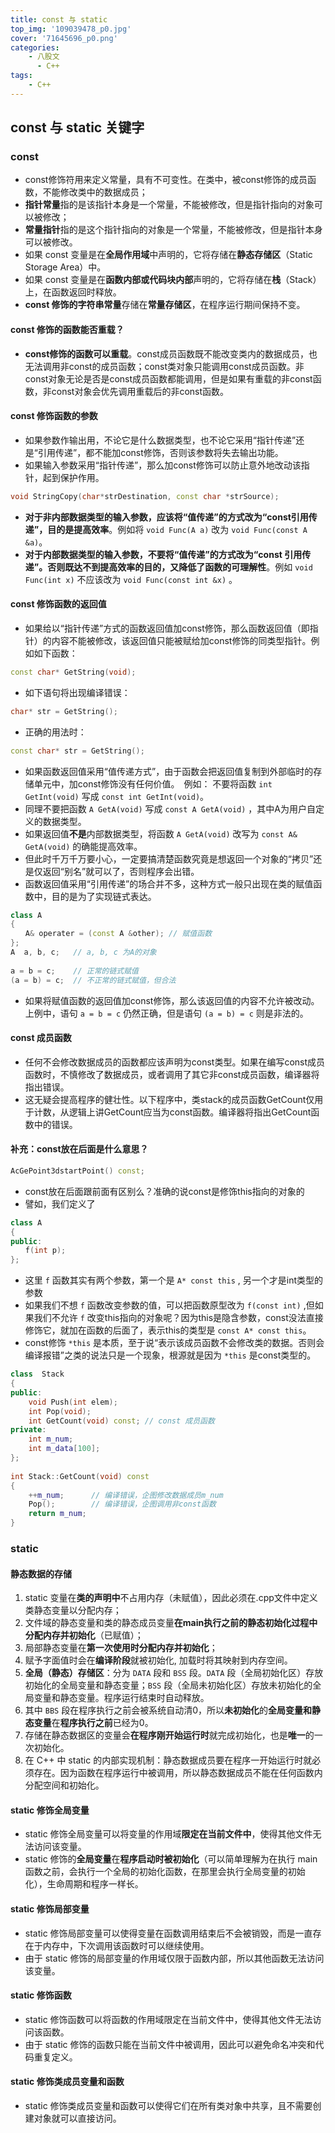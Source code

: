 ```yaml
---
title: const 与 static
top_img: '109039478_p0.jpg'
cover: '71645696_p0.png'
categories: 
    - 八股文
      - C++
tags: 
    - C++
---
```


## const 与 static 关键字

### const

* const修饰符用来定义常量，具有不可变性。在类中，被const修饰的成员函数，不能修改类中的数据成员；
* **指针常量**指的是该指针本身是一个常量，不能被修改，但是指针指向的对象可以被修改；
* **常量指针**指的是这个指针指向的对象是一个常量，不能被修改，但是指针本身可以被修改。
* 如果 const 变量是在**全局作用域**中声明的，它将存储在**静态存储区**（Static Storage Area）中。
* 如果 const 变量是在**函数内部或代码块内部**声明的，它将存储在**栈**（Stack）上，在函数返回时释放。
* **const 修饰的字符串常量**存储在**常量存储区**，在程序运行期间保持不变。

#### const 修饰的函数能否重载？

* **const修饰的函数可以重载**。const成员函数既不能改变类内的数据成员，也无法调用非const的成员函数；const类对象只能调用const成员函数。非const对象无论是否是const成员函数都能调用，但是如果有重载的非const函数，非const对象会优先调用重载后的非const函数。

#### const 修饰函数的参数

* 如果参数作输出用，不论它是什么数据类型，也不论它采用“指针传递”还是“引用传递”，都不能加const修饰，否则该参数将失去输出功能。
* 如果输入参数采用“指针传递”，那么加const修饰可以防止意外地改动该指针，起到保护作用。

``` CPP
void StringCopy(char*strDestination, const char *strSource);
```

* **对于非内部数据类型的输入参数，应该将“值传递”的方式改为“const引用传递”，目的是提高效率**。例如将 `void Func(A a)` 改为 `void Func(const A &a)`。
* **对于内部数据类型的输入参数，不要将“值传递”的方式改为“const 引用传递”。否则既达不到提高效率的目的，又降低了函数的可理解性**。例如 `void Func(int x)` 不应该改为 `void Func(const int &x)` 。

#### const 修饰函数的返回值

* 如果给以“指针传递”方式的函数返回值加const修饰，那么函数返回值（即指针）的内容不能被修改，该返回值只能被赋给加const修饰的同类型指针。例如如下函数：

``` CPP
const char* GetString(void);
```

* 如下语句将出现编译错误：

``` CPP
char* str = GetString();
```

* 正确的用法时：

``` CPP
const char* str = GetString();
```

* 如果函数返回值采用“值传递方式”，由于函数会把返回值复制到外部临时的存储单元中，加const修饰没有任何价值。　例如：
不要将函数 `int GetInt(void)` 写成 `const int GetInt(void)`。
* 同理不要把函数 `A GetA(void)` 写成 `const A GetA(void)` ，其中A为用户自定义的数据类型。
* 如果返回值**不是**内部数据类型，将函数 `A GetA(void)` 改写为 `const A& GetA(void)` 的确能提高效率。
* 但此时千万千万要小心，一定要搞清楚函数究竟是想返回一个对象的“拷贝”还是仅返回“别名”就可以了，否则程序会出错。
* 函数返回值采用“引用传递”的场合并不多，这种方式一般只出现在类的赋值函数中，目的是为了实现链式表达。

``` CPP
class A
{
　　A& operater = (const A &other); // 赋值函数
};
A  a, b, c;   // a, b, c 为A的对象
 
a = b = c;    // 正常的链式赋值
(a = b) = c;  // 不正常的链式赋值，但合法
```

* 如果将赋值函数的返回值加const修饰，那么该返回值的内容不允许被改动。上例中，语句 `a = b = c` 仍然正确，但是语句 `(a = b) = c` 则是非法的。

#### const 成员函数

* 任何不会修改数据成员的函数都应该声明为const类型。如果在编写const成员函数时，不慎修改了数据成员，或者调用了其它非const成员函数，编译器将指出错误。
* 这无疑会提高程序的健壮性。以下程序中，类stack的成员函数GetCount仅用于计数，从逻辑上讲GetCount应当为const函数。编译器将指出GetCount函数中的错误。

#### 补充：const放在后面是什么意思？

``` CPP
AcGePoint3dstartPoint() const;
```

* const放在后面跟前面有区别么？准确的说const是修饰this指向的对象的
* 譬如，我们定义了

``` CPP
class A
{
public:
　　f(int p);
};
```

* 这里 `f` 函数其实有两个参数，第一个是 `A* const this` , 另一个才是int类型的参数
* 如果我们不想 `f` 函数改变参数的值，可以把函数原型改为 `f(const int)` ,但如果我们不允许 `f` 改变this指向的对象呢？因为this是隐含参数，const没法直接修饰它，就加在函数的后面了，表示this的类型是 `const A* const this`。
* const修饰 `*this` 是本质，至于说“表示该成员函数不会修改类的数据。否则会编译报错”之类的说法只是一个现象，根源就是因为 `*this` 是const类型的。

``` CPP
class  Stack
{
public:
    void Push(int elem);
    int Pop(void);
    int GetCount(void) const; // const 成员函数
private:
    int m_num;
    int m_data[100];
};
 
int Stack::GetCount(void) const
{
    ++m_num;      // 编译错误，企图修改数据成员m_num
    Pop();        // 编译错误，企图调用非const函数
    return m_num;
} 
```

### static

#### 静态数据的存储

1. static 变量在**类的声明中**不占用内存（未赋值），因此必须在.cpp文件中定义类静态变量以分配内存；
2. 文件域的静态变量和类的静态成员变量**在main执行之前的静态初始化过程中分配内存并初始化**（已赋值）；
3. 局部静态变量在**第一次使用时分配内存并初始化**；
4. 赋予字面值时会在**编译阶段**就被初始化, 加载时将其映射到内存空间。
5. **全局（静态）存储区**：分为 `DATA` 段和 `BSS` 段。`DATA` 段（全局初始化区）存放初始化的全局变量和静态变量；`BSS` 段（全局未初始化区）存放未初始化的全局变量和静态变量。程序运行结束时自动释放。
6. 其中 `BBS` 段在程序执行之前会被系统自动清0，所以**未初始化**的**全局变量和静态变量**在**程序执行之前**已经为0。
7. 存储在静态数据区的变量会**在程序刚开始运行时**就完成初始化，也是**唯一**的一次初始化。
8. 在 C++ 中 static 的内部实现机制：静态数据成员要在程序一开始运行时就必须存在。因为函数在程序运行中被调用，所以静态数据成员不能在任何函数内分配空间和初始化。

#### static 修饰全局变量

* static 修饰全局变量可以将变量的作用域**限定在当前文件中**，使得其他文件无法访问该变量。
* static 修饰的**全局变量**在**程序启动时被初始化**（可以简单理解为在执行 main 函数之前，会执行一个全局的初始化函数，在那里会执行全局变量的初始化），生命周期和程序一样长。

#### static 修饰局部变量

* static 修饰局部变量可以使得变量在函数调用结束后不会被销毁，而是一直存在于内存中，下次调用该函数时可以继续使用。
* 由于 static 修饰的局部变量的作用域仅限于函数内部，所以其他函数无法访问该变量。

#### static 修饰函数

* static 修饰函数可以将函数的作用域限定在当前文件中，使得其他文件无法访问该函数。
* 由于 static 修饰的函数只能在当前文件中被调用，因此可以避免命名冲突和代码重复定义。

#### static 修饰类成员变量和函数

* static 修饰类成员变量和函数可以使得它们在所有类对象中共享，且不需要创建对象就可以直接访问。
